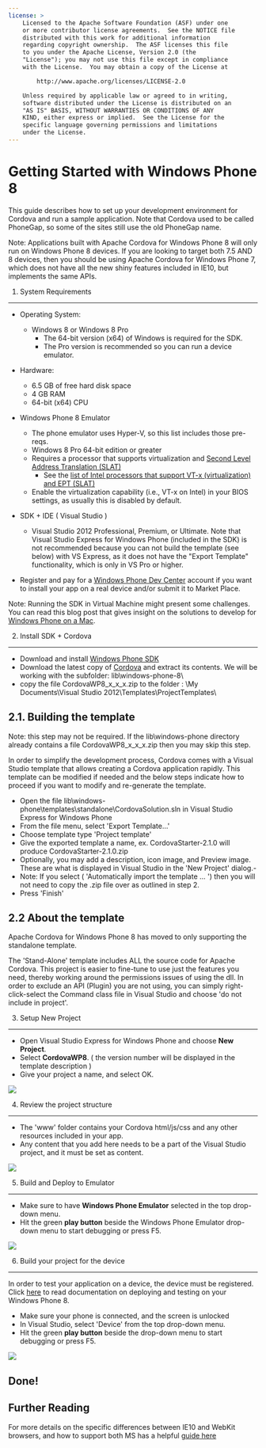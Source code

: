 ```yaml
---
license: >
    Licensed to the Apache Software Foundation (ASF) under one
    or more contributor license agreements.  See the NOTICE file
    distributed with this work for additional information
    regarding copyright ownership.  The ASF licenses this file
    to you under the Apache License, Version 2.0 (the
    "License"); you may not use this file except in compliance
    with the License.  You may obtain a copy of the License at

        http://www.apache.org/licenses/LICENSE-2.0

    Unless required by applicable law or agreed to in writing,
    software distributed under the License is distributed on an
    "AS IS" BASIS, WITHOUT WARRANTIES OR CONDITIONS OF ANY
    KIND, either express or implied.  See the License for the
    specific language governing permissions and limitations
    under the License.
---
```


Getting Started with Windows Phone 8
==================================

This guide describes how to set up your development environment for Cordova and run a sample application.  Note that Cordova used to be called PhoneGap, so some of the sites still use the old PhoneGap name.

Note: Applications built with Apache Cordova for Windows Phone 8 will only run on Windows Phone 8 devices. If you are looking to target both 7.5 AND 8 devices, then you should be using Apache Cordova for Windows Phone 7, which does not have all the new shiny features included in IE10, but implements the same APIs.

1. System Requirements
---------------

- Operating System: 
    - Windows 8 or Windows 8 Pro
        - The 64-bit version (x64) of Windows is required for the SDK.
        - The Pro version is recommended so you can run a device emulator.

- Hardware:
    - 6.5 GB of free hard disk space
    - 4 GB RAM
    - 64-bit (x64) CPU

- Windows Phone 8 Emulator
    - The phone emulator uses Hyper-V, so this list includes those pre-reqs.
    - Windows 8 Pro 64-bit edition or greater
    - Requires a processor that supports virtualization and [Second Level Address Translation (SLAT)](http://en.wikipedia.org/wiki/Second_Level_Address_Translation)
        - See the [list of Intel processors that support VT-x (virtualization) and EPT (SLAT)](http://ark.intel.com/Products/VirtualizationTechnology)
    - Enable the virtualization capability (i.e., VT-x on Intel) in your BIOS settings, as usually this is disabled by default.

- SDK + IDE ( Visual Studio )
    - Visual Studio 2012 Professional, Premium, or Ultimate. Note that Visual Studio Express for Windows Phone (included in the SDK) is not recommended because you can not build the template (see below) with VS Express, as it does not have the "Export Template" functionality, which is only in VS Pro or higher.

- Register and pay for a [Windows Phone Dev Center](http://dev.windowsphone.com/en-us/publish) account if you want to install your app on a real device and/or submit it to Market Place.

Note: Running the SDK in Virtual Machine might present some challenges. You can read this blog post that gives insight on the solutions to develop for [Windows Phone on a Mac](http://aka.ms/BuildaWP8apponaMac).


2. Install SDK + Cordova
----------------------------

- Download and install [Windows Phone SDK](http://www.microsoft.com/en-us/download/details.aspx?id=35471)
- Download the latest copy of [Cordova](http://phonegap.com/download) and extract its contents. We will be working with the subfolder: lib\windows-phone-8\
- copy the file CordovaWP8_x_x_x.zip to the folder : \My Documents\Visual Studio 2012\Templates\ProjectTemplates\


2.1. Building the template
-----------------------------
Note: this step may not be required.  If the lib\windows-phone directory already contains a file CordovaWP8_x_x_x.zip then you may skip this step.

In order to simplify the development process, Cordova comes with a Visual Studio template that allows creating a Cordova application rapidly. This template can be modified if needed and the below steps indicate how to proceed if you want to modify and re-generate the template.

- Open the file lib\windows-phone\templates\standalone\CordovaSolution.sln in Visual Studio Express for Windows Phone
- From the file menu, select 'Export Template...' 
- Choose template type 'Project template'
- Give the exported template a name, ex. CordovaStarter-2.1.0 will produce CordovaStarter-2.1.0.zip
- Optionally, you may add a description, icon image, and Preview image.  These are what is displayed in Visual Studio in the 'New Project' dialog.- 
- Note: If you select ( 'Automatically import the template ... ') then you will not need to copy the .zip file over as outlined in step 2.
- Press 'Finish'


2.2 About the template
--------------------
Apache Cordova for Windows Phone 8 has moved to only supporting the standalone template.

The 'Stand-Alone' template includes ALL the source code for Apache Cordova.  This project is easier to fine-tune to use just the features you need, thereby working around the permissions issues of using the dll.  In order to exclude an API (Plugin) you are not using, you can simply right-click-select the Command class file in Visual Studio and choose 'do not include in project'.


3. Setup New Project
--------------------

- Open Visual Studio Express for Windows Phone and choose **New Project**.
- Select **CordovaWP8**. ( the version number will be displayed in the template description )
- Give your project a name, and select OK.

![](img/guide/platforms/wp8/StandAloneTemplate.png)

 
4. Review the project structure
-------------------------------

- The 'www' folder contains your Cordova html/js/css and any other resources included in your app.
- Any content that you add here needs to be a part of the Visual Studio project, and it must be set as content. 

![](img/guide/platforms/wp8/projectStructure.png)


5. Build and Deploy to Emulator
-------------------------------

- Make sure to have **Windows Phone Emulator** selected in the top drop-down menu.
- Hit the green **play button** beside the Windows Phone Emulator drop-down menu to start debugging or press F5.

![](img/guide/platforms/wp8/BuildEmulator.png)


6. Build your project for the device
------------------------------------

In order to test your application on a device, the device must be registered. 
Click [here][register-url] to read documentation on deploying and testing on your Windows Phone 8.

- Make sure your phone is connected, and the screen is unlocked
- In Visual Studio, select 'Device' from the top drop-down menu.
- Hit the green **play button** beside the drop-down menu to start debugging or press F5.

![](img/guide/platforms/wp7/wpd.png)


Done!
-----

Further Reading 
-------

For more details on the specific differences between IE10 and WebKit browsers, and how to support both MS has a helpful [guide here](http://blogs.windows.com/windows_phone/b/wpdev/archive/2012/11/15/adapting-your-webkit-optimized-site-for-internet-explorer-10.aspx)

[register-url]: http://msdn.microsoft.com/en-us/library/windowsphone/develop/ff402565(v=vs.105).aspx

